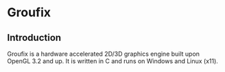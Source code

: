 # Groufix

## Introduction

Groufix is a hardware accelerated 2D/3D graphics engine built upon OpenGL 3.2 and up. It is written in C and runs on Windows and Linux (x11).
